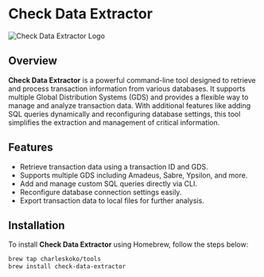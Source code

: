 # Check Data Extractor

![Check Data Extractor Logo](https://via.placeholder.com/400x100?text=Check+Data+Extractor+Logo)

## Overview

**Check Data Extractor** is a powerful command-line tool designed to retrieve and process transaction information from various databases. It supports multiple Global Distribution Systems (GDS) and provides a flexible way to manage and analyze transaction data. With additional features like adding SQL queries dynamically and reconfiguring database settings, this tool simplifies the extraction and management of critical information.

## Features

- Retrieve transaction data using a transaction ID and GDS.
- Supports multiple GDS including Amadeus, Sabre, Ypsilon, and more.
- Add and manage custom SQL queries directly via CLI.
- Reconfigure database connection settings easily.
- Export transaction data to local files for further analysis.

## Installation

To install **Check Data Extractor** using Homebrew, follow the steps below:

```bash
brew tap charleskoko/tools
brew install check-data-extractor
